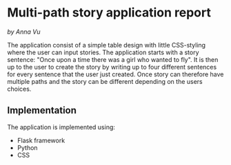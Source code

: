 # Multi-path story application report
_by Anna Vu_

The application consist of a simple table design with little CSS-styling where the user can input stories. 
The application starts with a story sentence: "Once upon a time there was a girl who wanted to fly".
It is then up to the user to create the story by writing up to four different sentences for every sentence that the user just created.
Once story can therefore have multiple paths and the story can be different depending on the users choices.  


## Implementation
The application is implemented using:
* Flask framework
* Python
* CSS

